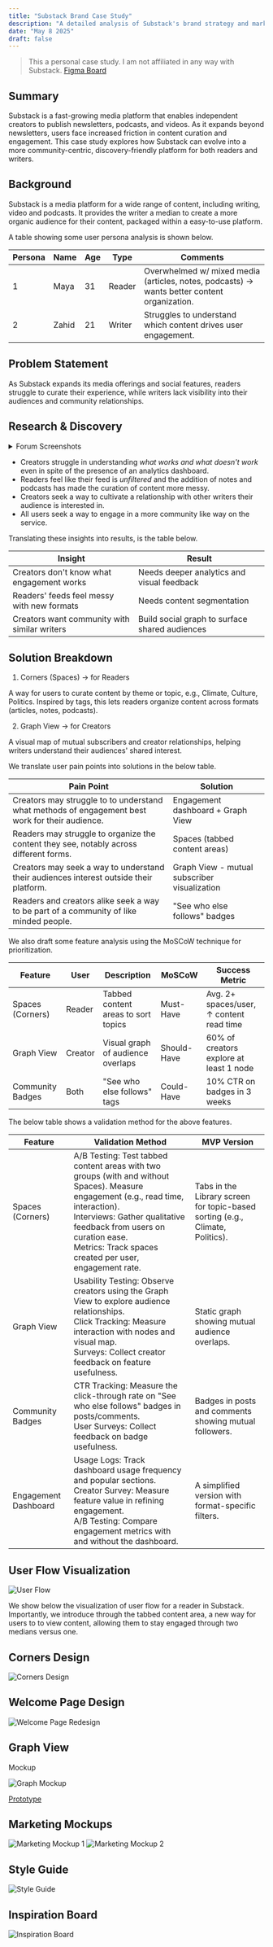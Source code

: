 ```yaml
---
title: "Substack Brand Case Study"
description: "A detailed analysis of Substack's brand strategy and market positioning"
date: "May 8 2025"
draft: false
---
```


> This a personal case study. I am not affiliated in any way with Substack.
[Figma Board](https://www.figma.com/design/xo2LM1oobkjEsaIASej3v1/Substack-%7C-Product---Design?m=auto&t=PYVPMFM7FwrGwuy3-1)

## Summary

Substack is a fast-growing media platform that enables independent creators to publish newsletters, podcasts, and videos. As it expands beyond newsletters, users face increased friction in content curation and engagement. This case study explores how Substack can evolve into a more community-centric, discovery-friendly platform for both readers and writers.

## Background

Substack is a media platform for a wide range of content, including writing, video and podcasts. It provides the writer a median to create a more organic audience for their content, packaged within a easy-to-use platform.

A table showing some user persona analysis is shown below.

| Persona | Name  | Age | Type   | Comments                                                                                    |
| ------- | ----- | --- | ------ | ------------------------------------------------------------------------------------------- |
| 1       | Maya  | 31  | Reader | Overwhelmed w/ mixed media (articles, notes, podcasts) → wants better content organization. |
| 2       | Zahid | 21  | Writer | Struggles to understand which content drives user engagement.                               |

## Problem Statement

As Substack expands its media offerings and social features, readers struggle to curate their experience, while writers lack visibility into their audiences and community relationships.

## Research & Discovery

<details>
<summary>Forum Screenshots</summary>

![image.png](https://res.craft.do/user/full/9dbd2acb-b35e-7ef2-85c1-1a2e9d185b8d/doc/86751331-4499-4293-a9d2-625aa1c9a539/5b481e2a-f88f-4826-aa59-6b9cec80170b)

![image.png](https://res.craft.do/user/full/9dbd2acb-b35e-7ef2-85c1-1a2e9d185b8d/doc/86751331-4499-4293-a9d2-625aa1c9a539/547cb418-e705-4433-8e7d-dd2d459ae78c)

![image.png](https://res.craft.do/user/full/9dbd2acb-b35e-7ef2-85c1-1a2e9d185b8d/doc/86751331-4499-4293-a9d2-625aa1c9a539/9f32ec7b-e6e3-4a42-a45a-a1ff3804c7be)

![image.png](https://res.craft.do/user/full/9dbd2acb-b35e-7ef2-85c1-1a2e9d185b8d/doc/86751331-4499-4293-a9d2-625aa1c9a539/81550a4f-5820-4226-9e2e-7ce565ffe644)
</details>

- Creators struggle in understanding *what works and what doesn't work* even in spite of the presence of an analytics dashboard.
- Readers feel like their feed is *unfiltered* and the addition of notes and podcasts has made the curation of content more messy.
- Creators seek a way to cultivate a relationship with other writers their audience is interested in.
- All users seek a way to engage in a more community like way on the service.

Translating these insights into results, is the table below.

| Insight                                      | Result                                     |
| -------------------------------------------- | ---------------------------------------------- |
| Creators don't know what engagement works    | Needs deeper analytics and visual feedback     |
| Readers' feeds feel messy with new formats   | Needs content segmentation                     |
| Creators want community with similar writers | Build social graph to surface shared audiences |

## Solution Breakdown

1. Corners (Spaces) → for Readers

A way for users to curate content by theme or topic, e.g., Climate, Culture, Politics. Inspired by tags, this lets readers organize content across formats (articles, notes, podcasts).

2. Graph View →  for Creators

A visual map of mutual subscribers and creator relationships, helping writers understand their audiences' shared interest.

We translate user pain points into solutions in the below table.

| Pain Point                                                                                      | Solution                                     |
| ----------------------------------------------------------------------------------------------- | -------------------------------------------- |
| Creators may struggle to to understand what methods of engagement best work for their audience. | Engagement dashboard + Graph View            |
| Readers may struggle to organize the content they see, notably across different forms.          | Spaces (tabbed content areas)                |
| Creators may seek a way to understand their audiences interest outside their platform.          | Graph View - mutual subscriber visualization |
| Readers and creators alike seek a way to be part of a community of like minded people.          | "See who else follows" badges                |

We also draft some feature analysis using the MoSCoW technique for prioritization.

| Feature          | User     | Description                         | MoSCoW      | Success Metric                       |
| ---------------- | -------- | ----------------------------------- | ----------- | ---------------------------------------- |
| Spaces (Corners) | Reader   | Tabbed content areas to sort topics | Must-Have   | Avg. 2+ spaces/user, ↑ content read time |
| Graph View       | Creator  | Visual graph of audience overlaps   | Should-Have | 60% of creators explore at least 1 node  |
| Community Badges | Both     | "See who else follows" tags         | Could-Have  | 10% CTR on badges in 3 weeks             |

The below table shows a validation method for the above features.

| Feature          | Validation Method                                                                                                                                                                                                                                                        | MVP Version                                                               |
| -------------------- | ---------------------------------------------------------------------------------------------------------------------------------------------------------------------------------------------------------------------------------------------------------------------------- | ----------------------------------------------------------------------------- |
| Spaces (Corners)     | A/B Testing: Test tabbed content areas with two groups (with and without Spaces). Measure engagement (e.g., read time, interaction).  <br>Interviews: Gather qualitative feedback from users on curation ease.  <br>Metrics: Track spaces created per user, engagement rate. | Tabs in the Library screen for topic-based sorting (e.g., Climate, Politics). |
| Graph View           | Usability Testing: Observe creators using the Graph View to explore audience relationships.  <br>Click Tracking: Measure interaction with nodes and visual map.  <br>Surveys: Collect creator feedback on feature usefulness.                                                | Static graph showing mutual audience overlaps.                                |
| Community Badges     | CTR Tracking: Measure the click-through rate on "See who else follows" badges in posts/comments.  <br>User Surveys: Collect feedback on badge usefulness.                                                                                                                    | Badges in posts and comments showing mutual followers.                        |
| Engagement Dashboard | Usage Logs: Track dashboard usage frequency and popular sections.  <br>Creator Survey: Measure feature value in refining engagement.  <br>A/B Testing: Compare engagement metrics with and without the dashboard.                                                            | A simplified version with format-specific filters.                            |

## User Flow Visualization

![User Flow](/static/User_Flow.png)

We show below the visualization of user flow for a reader in Substack. Importantly, we introduce through the tabbed content area, a new way for users to to view content, allowing them to stay engaged through two medians versus one.

## Corners Design

![Corners Design](/static/Corners_Figma.png)

## Welcome Page Design

![Welcome Page Redesign](/static/connections.png)

## Graph View

Mockup

![Graph Mockup](/static/Graph_Mockup.png)

[Prototype](/graph-view)

## Marketing Mockups

![Marketing Mockup 1](/static/Marketing_Spaces.png)
![Marketing Mockup 2](/static/Marketing_Graph.png)

## Style Guide

![Style Guide](/static/Style_Guide.png)

## Inspiration Board

![Inspiration Board](/static/Insporatio_Board.png)

